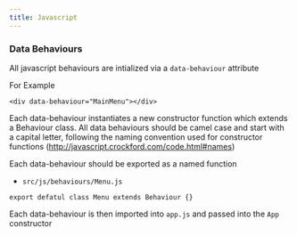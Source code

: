 ```yaml
---
title: Javascript
---
```


### Data Behaviours

All javascript behaviours are intialized via a `data-behaviour` attribute

For Example

```
<div data-behaviour="MainMenu"></div>
```

Each data-behaviour instantiates a new constructor function which extends a Behaviour class. All data behaviours should be camel case and start with a capital letter, following the naming convention used for constructor functions (http://javascript.crockford.com/code.html#names)

Each data-behaviour should be exported as a named function

* `src/js/behaviours/Menu.js`

```
export defatul class Menu extends Behaviour {}
```

Each data-behaviour is then imported into `app.js` and passed into the `App` constructor
